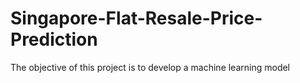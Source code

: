 # Singapore-Flat-Resale-Price-Prediction
The objective of this project is to develop a machine learning model
